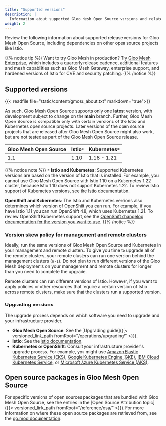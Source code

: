 ```yaml
---
title: "Supported versions"
description: | 
  Information about supported Gloo Mesh Open Source versions and related tools such as Istio.
weight: 2
---
```


Review the following information about supported release versions for Gloo Mesh Open Source, including dependencies on other open source projects like Istio.

{{% notice tip %}}
Want to try Gloo Mesh in production? Try [Gloo Mesh Enterprise](https://docs.solo.io/gloo-mesh-enterprise/), which includes a quarterly release cadence, additional features and mesh capabilities such as Gloo Mesh Gateway, enterprise support, and hardened versions of Istio for CVE and security patching.
{{% /notice %}}

## Supported versions

{{< readfile file="static/content/gmoss_about.txt" markdown="true">}}

As such, Gloo Mesh Open Source supports only one **latest** version, with development subject to change on the **main** branch. Further, Gloo Mesh Open Source is compatible only with certain versions of the Istio and Kubernetes open source projects. Later versions of the open source projects that are released after Gloo Mesh Open Source might also work, but are not tested as part of the Gloo Mesh Open Source release. 

| Gloo Mesh Open Source | Istio`*` | Kubernetes`*` |
| -------------------- | --------- | ------------- |
| 1.1 | 1.10 | 1.18 - 1.21 |

{{% notice note %}}
`*` **Istio and Kubernetes**: Supported Kubernetes versions are based on the version of Istio that is installed. For example, you cannot use Gloo Mesh Open Source with Istio 1.10 on a Kubernetes 1.22 cluster, because Istio 1.10 does not support Kubernetes 1.22. To review Istio support of Kubernetes versions, see the [Istio documentation](https://istio.io/latest/docs/releases/supported-releases/#support-status-of-istio-releases).

**OpenShift and Kubernetes**: The Istio and Kubernetes versions also determines which version of OpenShift you can run. For example, if you have Istio 1.11 you can run OpenShift 4.8, which uses Kubernetes 1.21. To review OpenShift Kubernetes support, see the [OpenShift changelog documentation for the version you want to use](https://docs.openshift.com/container-platform/4.8/release_notes/ocp-4-8-release-notes.html).
{{% /notice %}}

### Version skew policy for management and remote clusters

Ideally, run the same versions of Gloo Mesh Open Source and Kubernetes in your management and remote clusters. To give you time to upgrade all of the remote clusters, your remote clusters can run one version behind the management clusters (`n-1`). Do not plan to run different versions of the Gloo Mesh deployments on your management and remote clusters for longer than you need to complete the upgrade.

Remote clusters can run different versions of Istio. However, if you want to apply policies or other resources that require a certain version of Istio across remote clusters, make sure that the clusters run a supported version.

### Upgrading versions

The upgrade process depends on which software you need to upgrade and your infrastructure provider.
* **Gloo Mesh Open Source**: See the [Upgrading guide]({{< versioned_link_path fromRoot="/operations/upgrading/" >}}).
* **Istio**: See the [Istio documentation](https://istio.io/latest/docs/setup/upgrade/).
* **Kubernetes or OpenShift**: Consult your infrastructure provider's upgrade process. For example, you might use [Amazon Elastic Kubernetes Service (EKS)](https://docs.aws.amazon.com/eks/latest/userguide/update-cluster.html), [Google Kubernetes Engine (GKE)](https://cloud.google.com/kubernetes-engine/docs/concepts/cluster-upgrades), [IBM Cloud Kubernetes Service](https://cloud.ibm.com/docs/containers?topic=containers-update), or [Microsoft Azure Kubernetes Service (AKS)](https://docs.microsoft.com/en-us/azure/aks/upgrade-cluster).

## Open source packages in Gloo Mesh Open Source

For specific versions of open sources packages that are bundled with Gloo Mesh Open Source, see the entries in the [Open Source Attribution topic]({{< versioned_link_path fromRoot="/reference/osa/" >}}). For more information on where these open source packages are retrieved from, see the [go.mod documentation](https://golang.org/ref/mod#vcs-find).

